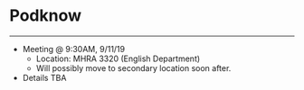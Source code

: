 # Podknow
---
 - Meeting @ 9:30AM, 9/11/19
   - Location: MHRA 3320 (English Department)
   - Will possibly move to secondary location soon after.
 - Details TBA